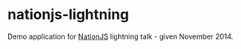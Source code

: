 # nationjs-lightning

Demo application for [NationJS](http://nationjs.com/) lightning talk - given November 2014.
